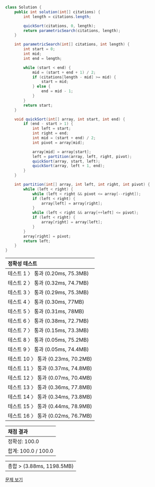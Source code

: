 ```java
class Solution {
    public int solution(int[] citations) {
        int length = citations.length;

        quickSort(citations, 0, length);
        return parametricSearch(citations, length);
    }

    int parametricSearch(int[] citations, int length) {
        int start = 0;
        int mid;
        int end = length;

        while (start < end) {
            mid = (start + end + 1) / 2;
            if (citations[length - mid] >= mid) {
                start = mid;
            } else {
                end = mid - 1;
            }
        }
        return start;
    }

    void quickSort(int[] array, int start, int end) {
        if (end - start > 1) {
            int left = start;
            int right = end;
            int mid = (start + end) / 2;
            int pivot = array[mid];

            array[mid] = array[start];
            left = partition(array, left, right, pivot);
            quickSort(array, start, left);
            quickSort(array, left + 1, end);
        }
    }

    int partition(int[] array, int left, int right, int pivot) {
        while (left < right) {
            while (left < right && pivot <= array[--right]);
            if (left < right) {
                array[left] = array[right];
            }
            while (left < right && array[++left] <= pivot);
            if (left < right) {
                array[right] = array[left];
            }
        }
        array[right] = pivot;
        return left;
    }
}
```
 | 정확성 테스트 |
 |  :-  |
 | 테스트 1 〉 통과 (0.20ms, 75.3MB) |
 | 테스트 2 〉 통과 (0.32ms, 74.7MB) |
 | 테스트 3 〉 통과 (0.29ms, 75.3MB) |
 | 테스트 4 〉 통과 (0.30ms, 77MB) |
 | 테스트 5 〉 통과 (0.31ms, 78MB) |
 | 테스트 6 〉 통과 (0.38ms, 72.7MB) |
 | 테스트 7 〉 통과 (0.15ms, 73.3MB) |
 | 테스트 8 〉 통과 (0.05ms, 75.2MB) |
 | 테스트 9 〉 통과 (0.05ms, 74.4MB) |
 | 테스트 10 〉 통과 (0.23ms, 70.2MB) |
 | 테스트 11 〉 통과 (0.37ms, 74.8MB) |
 | 테스트 12 〉 통과 (0.07ms, 70.4MB) |
 | 테스트 13 〉 통과 (0.36ms, 77.8MB) |
 | 테스트 14 〉 통과 (0.34ms, 73.8MB) |
 | 테스트 15 〉 통과 (0.44ms, 78.9MB) |
 | 테스트 16 〉 통과 (0.02ms, 76.7MB) |

 | 채점 결과 |
 | :- |
 | 정확성: 100.0 |
 | 합계: 100.0 / 100.0 |

 ||
 | :- |
 | 총합 > (3.88ms, 1198.5MB) |

[문제 보기](https://programmers.co.kr/learn/courses/30/lessons/42747?language=java)